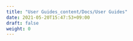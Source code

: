 ```yaml
---
title: "User Guides_content/Docs/User Guides"
date: 2021-05-20T15:47:53+09:00
draft: false
weight: 0
---
```


